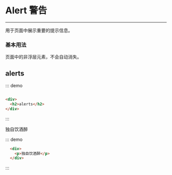 <style>
.dome-alert .w-alert:not(:first-child){
  margin-top: 10px;
}
</style>
<script>
 export default {
    methods: {
      hello() {
        alert('Hello World!');
      }
    }
  }
</script>
# Alert 警告
----
用于页面中展示重要的提示信息。
### 基本用法
页面中的非浮层元素，不会自动消失。
<div class="dome-alert demo-block">
  <h2>alerts</h2>
</div>

::: demo
```html

<div>
  <h2>alerts</h2>
</div>

```
:::



<div class="demo-block">
  <p>独自饮酒醉</p>
</div>

::: demo
```html
  <div>
    <p>独自饮酒醉</p>
  </div>
```
:::
